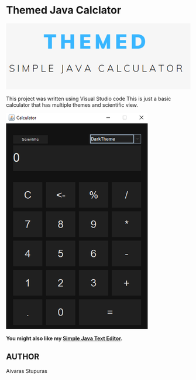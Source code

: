 # Themed Java Calclator

![Simple java calculator](img/logo.png)

This project was written using Visual Studio code
This is just a basic calculator that has multiple themes and scientific view.

![View of the dark theme](img/screenshot-1.png)

**You might also like my [Simple Java Text Editor](https://github.com/pH-7/Simple-Java-Text-Editor).**


## AUTHOR

Aivaras Stupuras
